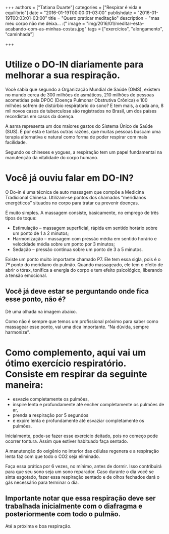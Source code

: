 +++
authors = ["Tatiana Duarte"]
categories = ["Respirar é vida e equilíbrio"]
date = "2016-01-19T00:00:01-03:00"
publishdate = "2016-01-19T00:03:01-03:00"
title = "Quero praticar meditação"
description = "mas meu corpo não me deixa... :("
image = "img/2016/01/meditar-esta-acabando-com-as-minhas-costas.jpg"
tags = ["exercícios", "alongamento", "caminhada"]


+++



# Utilize o DO-IN diariamente para melhorar a sua respiração.

Você sabia que segundo a Organização Mundial de Saúde (OMS), existem no mundo cerca de 300 milhões de asmáticos, 210 milhões de pessoas acometidas pela DPOC (Doença Pulmonar Obstrutiva Crônica) e 100 milhões sofrem de distúrbio respiratório do sono? E tem mais, a cada ano, 8 mil novos casos de tuberculose são registrados no Brasil, um dos países recordistas em casos da doença.

A asma representa um dos maiores gastos do Sistema Único de Saúde (SUS). É por esta e tantas outras razões, que muitas pessoas buscam uma terapia alternativa e natural como forma de poder respirar com mais facilidade.

Segundo os chineses e yogues, a respiração tem um papel fundamental na manutenção da vitalidade do corpo humano.

# Você já ouviu falar em DO-IN?

O Do-in é uma técnica de auto massagem que compõe a Medicina Tradicional Chinesa. Utilizam-se pontos dos chamados “meridianos energéticos” situados no corpo para tratar ou prevenir doenças.

É muito simples. A massagem consiste, basicamente, no emprego de três tipos de toque:

- Estimulação – massagem superficial, rápida em sentido horário sobre um ponto de 1 a 2 minutos;
- Harmonização – massagem com pressão média em sentido horário e velocidade média sobre um ponto por 3 minutos;
- Sedação – pressão contínua sobre um ponto de 3 a 5 minutos.

Existe um ponto muito importante chamado P7. Ele tem essa sigla, pois é o 7º ponto do meridiano do pulmão. Quando massageado, ele tem o efeito de abrir o tórax, tonifica a energia do corpo e tem efeito psicológico, liberando a tensão emocional.

## Você já deve estar se perguntando onde fica esse ponto, não é?

Dê uma olhada na imagem abaixo.

Como não é sempre que temos um profissional próximo para saber como massagear esse ponto, vai uma dica importante. “Na dúvida, sempre harmonize”.

# Como complemento, aqui vai um ótimo exercício respiratório. Consiste em respirar da seguinte maneira:

- esvazie completamente os pulmões,
- inspire lenta e profundamente até encher completamente os pulmões de ar,
- prenda a respiração por 5 segundos
- e expire lenta e profundamente até esvaziar completamente os pulmões.

Inicialmente, pode-se fazer esse exercício deitado, pois no começo pode ocorrer tontura. Assim que estiver habituado faça sentado.

A manutenção do oxigênio no interior das células regenera e a respiração lenta faz com que todo o CO2 seja eliminado.

Faça essa prática por 6 vezes, no mínimo, antes de dormir. Isso contribuirá para que seu sono seja um sono reparador. Caso durante o dia você se sinta esgotado, fazer essa respiração sentado e de olhos fechados dará o gás necessário para terminar o dia.

## Importante notar que essa respiração deve ser trabalhada inicialmente com o diafragma e posteriormente com todo o pulmão.


Até a próxima e boa respiração.
